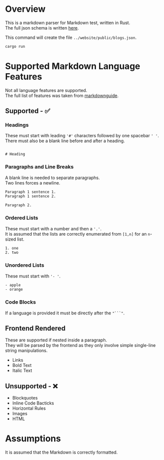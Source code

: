 # Overview

This is a markdown parser for Markdown test, written in Rust.  
The full json schema is written [here](./json_schema.md).

This command will create the file `../website/public/blogs.json`.

```sh
cargo run
```

# Supported Markdown Language Features

Not all language features are supported.  
The full list of features was taken from [markdownguide](https://www.markdownguide.org/basic-syntax/).

## Supported - ✅

### Headings

These must start with leading `'#'` characters followed by one spacebar `' '`.  
There must also be a blank line before and after a heading.

```txt

# Heading

```

### Paragraphs and Line Breaks

A blank line is needed to separate paragraphs.  
Two lines forces a newline.

```txt
Paragraph 1 sentence 1.
Paragraph 1 sentence 2.

Paragraph 2.
```

### Ordered Lists

These must start with a number and then a `'.'`.  
It is assumed that the lists are correctly enumerated from `[1,n]` for an `n`-sized list.

```txt
1. one
2. two
```

### Unordered Lists

These must start with `'- '`.

```txt
- apple
- orange
```

### Code Blocks

If a language is provided it must be directly after the ` "```" `.

## Frontend Rendered

These are supported if nested inside a paragraph.  
They will be parsed by the frontend as they only involve simple single-line string manipulations.

- Links
- Bold Text
- Italic Text

## Unsupported - ❌

- Blockquotes
- Inline Code Bacticks
- Horizontal Rules
- Images
- HTML

# Assumptions

It is assumed that the Markdown is correctly formatted.
